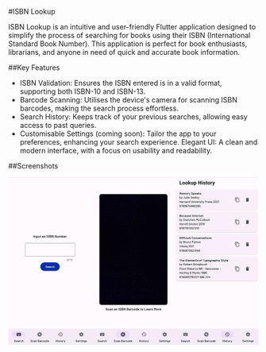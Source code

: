 #ISBN Lookup

ISBN Lookup is an intuitive and user-friendly Flutter application designed to simplify the process of searching for books using their ISBN (International Standard Book Number). This application is perfect for book enthusiasts, librarians, and anyone in need of quick and accurate book information.

##Key Features

- ISBN Validation: Ensures the ISBN entered is in a valid format, supporting both ISBN-10 and ISBN-13.
- Barcode Scanning: Utilises the device's camera for scanning ISBN barcodes, making the search process effortless.
- Search History: Keeps track of your previous searches, allowing easy access to past queries.
- Customisable Settings (coming soon): Tailor the app to your preferences, enhancing your search experience.
    Elegant UI: A clean and modern interface, with a focus on usability and readability.

##Screenshots

![App Demo](demo/screenshot.png)
